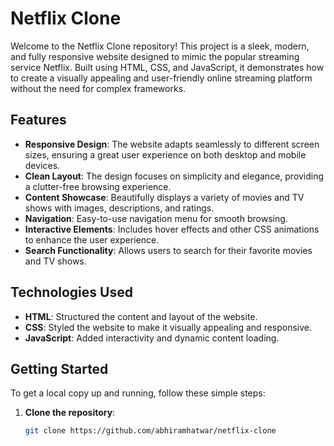 # Netflix Clone

Welcome to the Netflix Clone repository! This project is a sleek, modern, and fully responsive website designed to mimic the popular streaming service Netflix. Built using HTML, CSS, and JavaScript, it demonstrates how to create a visually appealing and user-friendly online streaming platform without the need for complex frameworks.

## Features

- **Responsive Design**: The website adapts seamlessly to different screen sizes, ensuring a great user experience on both desktop and mobile devices.
- **Clean Layout**: The design focuses on simplicity and elegance, providing a clutter-free browsing experience.
- **Content Showcase**: Beautifully displays a variety of movies and TV shows with images, descriptions, and ratings.
- **Navigation**: Easy-to-use navigation menu for smooth browsing.
- **Interactive Elements**: Includes hover effects and other CSS animations to enhance the user experience.
- **Search Functionality**: Allows users to search for their favorite movies and TV shows.

## Technologies Used

- **HTML**: Structured the content and layout of the website.
- **CSS**: Styled the website to make it visually appealing and responsive.
- **JavaScript**: Added interactivity and dynamic content loading.

## Getting Started

To get a local copy up and running, follow these simple steps:

1. **Clone the repository**:
   ```bash
   git clone https://github.com/abhiramhatwar/netflix-clone
